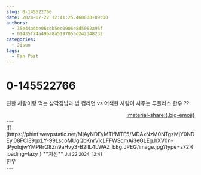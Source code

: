 ```yaml
---
slug: 0-145522766
date: 2024-07-22 12:41:25.460000+09:00
authors:
  - 35e44a4be06cdb5ec0906e8d5062a95f
  - 01435f74a49ba8a519705ad242348232
categories:
  - Jisun
tags:
  - Fan Post
---
```


# 0-145522766

<div class="post-container" markdown="1">
<div class="content-container md-sidebar__scrollwrap" markdown="1">

친한 사람이랑 먹는 삼각김밥과 밥 컵라면 vs 어색한 사람이 사주는 투플러스 한우 ?? 

</div>
</div>

<div style="text-align: right;" markdown="1">
<a href="https://weverse.io/fromis9/fanpost/0-145522766" style="text-align: right;">:material-share:{.big-emoji}</a>
</div>
---

<div class="comments-container md-sidebar__scrollwrap" markdown="1">
<div class="comment" markdown="1">
<div class='id-container' markdown="1">
![](https://phinf.wevpstatic.net/MjAyNDEyMTlfMTE5/MDAxNzM0NTgzMjY0NDEy.08FClE9gxLY-99LscoMUgQbKnrVicLFFWSqmAi3eGLEg.hXV0n-tPyoIqjwYMPRrQ8Zn9aHvy3-B2llL4LWAZ_bEg.JPEG/image.jpg?type=s72){ loading=lazy }
**<span class="artist">지선</span>** <small>Jul 22 2024, 12:41</small><br>
</div>
<div class='comment-body' markdown="1">
한우
</div>
</div>
</div>
---
